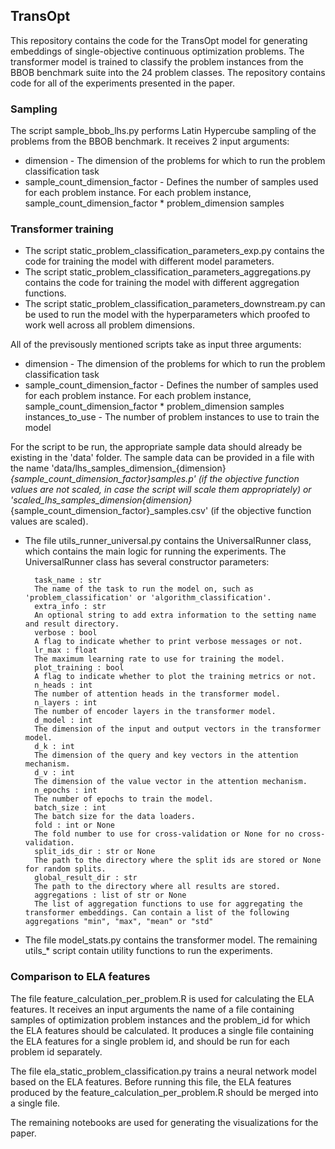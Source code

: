 

## TransOpt

This repository contains the code for the TransOpt model for generating embeddings of single-objective continuous optimization problems.
The transformer model is trained to classify the problem instances from the BBOB benchmark suite into the 24 problem classes.
The repository contains code for all of the experiments presented in the paper. 

### Sampling
The script sample_bbob_lhs.py performs Latin Hypercube sampling of the problems from the BBOB benchmark. It receives 2 input arguments:
- dimension - The dimension of the problems for which to run the problem classification task
- sample_count_dimension_factor - Defines the number of samples used for each problem instance. For each problem instance, sample_count_dimension_factor * problem_dimension samples 

### Transformer training

- The script static_problem_classification_parameters_exp.py contains the code for training the model with different model parameters.
- The script static_problem_classification_parameters_aggregations.py contains the code for training the model with different aggregation functions.
- The script static_problem_classification_parameters_downstream.py can be used to run the model with the hyperparameters which proofed to work well across all problem dimensions.

All of the previsously mentioned scripts take as input three arguments: 
- dimension - The dimension of the problems for which to run the problem classification task
- sample_count_dimension_factor - Defines the number of samples used for each problem instance. For each problem instance, sample_count_dimension_factor * problem_dimension samples 
instances_to_use - The number of problem instances to use to train the model

For the script to be run, the appropriate sample data should already be existing in the 'data' folder. The sample data can be provided in a file with the name 'data/lhs_samples_dimension_{dimension}_{sample_count_dimension_factor}_samples.p' (if the objective function values are not scaled, in case the script will scale them appropriately) or 'scaled_lhs_samples_dimension_{dimension}_{sample_count_dimension_factor}_samples.csv' (if the objective function values are scaled).


- The file utils_runner_universal.py contains the UniversalRunner class, which contains the main logic for running the experiments. The UniversalRunner class has several constructor parameters:

        task_name : str
        The name of the task to run the model on, such as 'problem_classification' or 'algorithm_classification'.
        extra_info : str
        An optional string to add extra information to the setting name and result directory.
        verbose : bool
        A flag to indicate whether to print verbose messages or not.
        lr_max : float
        The maximum learning rate to use for training the model.
        plot_training : bool
        A flag to indicate whether to plot the training metrics or not.
        n_heads : int
        The number of attention heads in the transformer model.
        n_layers : int
        The number of encoder layers in the transformer model.
        d_model : int
        The dimension of the input and output vectors in the transformer model.
        d_k : int
        The dimension of the query and key vectors in the attention mechanism.
        d_v : int
        The dimension of the value vector in the attention mechanism.
        n_epochs : int
        The number of epochs to train the model.
        batch_size : int
        The batch size for the data loaders.
        fold : int or None
        The fold number to use for cross-validation or None for no cross-validation.
        split_ids_dir : str or None
        The path to the directory where the split ids are stored or None for random splits.
        global_result_dir : str
        The path to the directory where all results are stored.
        aggregations : list of str or None
        The list of aggregation functions to use for aggregating the transformer embeddings. Can contain a list of the following aggregations "min", "max", "mean" or "std"


- The file model_stats.py contains the transformer model. The remaining utils_* script contain utility functions to run the experiments.

### Comparison to ELA features

The file feature_calculation_per_problem.R is used for calculating the ELA features. It receives an input arguments the name of a file containing samples of optimization problem instances and the problem_id for which the ELA features should be calculated. It produces a single file containing the ELA features for a single problem id, and should be run for each problem id separately.

The file ela_static_problem_classification.py trains a neural network model based on the ELA features. Before running this file, the ELA features produced by the feature_calculation_per_problem.R should be merged into a single file.

The remaining notebooks are used for generating the visualizations for the paper.





